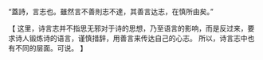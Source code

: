 “蓋詩，言志也。雖然言不善則志不達，其善言达志，在慎所由矣。”

【
这里，诗言志并不指思无邪对于诗的思想，乃至语言的影响，而是反过来，要求诗人锻炼诗的语言，谨慎措辞，用善言来传达自己的心志。
所以，诗言志中也有不同的层面。可说。
】